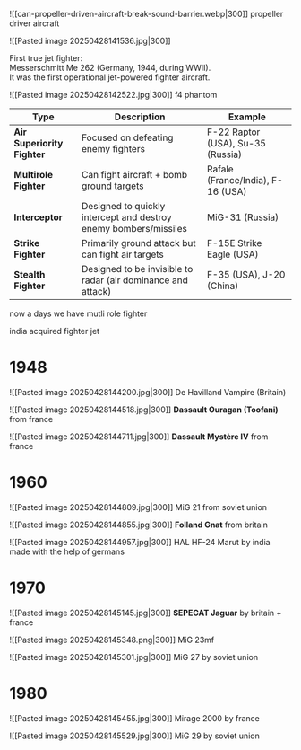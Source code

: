 ![[can-propeller-driven-aircraft-break-sound-barrier.webp|300]]
propeller driver aircraft

![[Pasted image 20250428141536.jpg|300]]

First true jet fighter:  
Messerschmitt Me 262 (Germany, 1944, during WWII).  
It was the first operational jet-powered fighter aircraft.

![[Pasted image 20250428142522.jpg|300]]
f4 phantom

|Type|Description|Example|
|---|---|---|
|**Air Superiority Fighter**|Focused on defeating enemy fighters|F-22 Raptor (USA), Su-35 (Russia)|
|**Multirole Fighter**|Can fight aircraft + bomb ground targets|Rafale (France/India), F-16 (USA)|
|**Interceptor**|Designed to quickly intercept and destroy enemy bombers/missiles|MiG-31 (Russia)|
|**Strike Fighter**|Primarily ground attack but can fight air targets|F-15E Strike Eagle (USA)|
|**Stealth Fighter**|Designed to be invisible to radar (air dominance and attack)|F-35 (USA), J-20 (China)|

now a days we have mutli role fighter 

india acquired fighter jet

# 1948

![[Pasted image 20250428144200.jpg|300]]
De Havilland Vampire (Britain)

![[Pasted image 20250428144518.jpg|300]]
**Dassault Ouragan (Toofani)** from france

![[Pasted image 20250428144711.jpg|300]]
**Dassault Mystère IV** from france

# 1960

![[Pasted image 20250428144809.jpg|300]]
MiG 21 from soviet union

![[Pasted image 20250428144855.jpg|300]]
**Folland Gnat** from britain

![[Pasted image 20250428144957.jpg|300]]
HAL HF-24 Marut
by india made with the help of germans

# 1970

![[Pasted image 20250428145145.jpg|300]]
**SEPECAT Jaguar** by britain + france

![[Pasted image 20250428145348.png|300]]
MiG 23mf

![[Pasted image 20250428145301.jpg|300]]
MiG 27 by  soviet union

# 1980

![[Pasted image 20250428145455.jpg|300]]
Mirage 2000 by france

![[Pasted image 20250428145529.jpg|300]]
MiG 29 by soviet union


